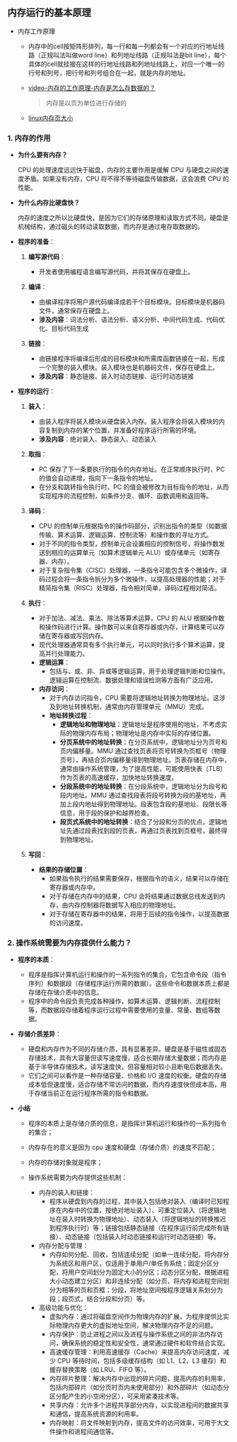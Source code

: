 ## 内存运行的基本原理


- 内存工作原理

  - 内存中的cell按矩阵形排列，每一行和每一列都会有一个对应的行地址线路（正规叫法叫做word line）和列地址线路（正规叫法是bit line），每个具体的cell就挂接在这样的行地址线路和列地址线路上，对应一个唯一的行号和列号，把行号和列号组合在一起，就是内存的地址。

  - [video-内存的工作原理-内存是怎么存数据的？](https://www.youtube.com/watch?v=aO_kBa9DzPQ)

    > 内存是以页为单位进行存储的

  - [linux内存页大小](https://blog.csdn.net/qq_35995514/article/details/113060907)


### 1. 内存的作用

- **为什么要有内存？**

  CPU 的处理速度远远快于磁盘，内存的主要作用是缓解 CPU 与硬盘之间的速度矛盾。如果没有内存，CPU 将不得不等待磁盘传输数据，这会浪费 CPU 的性能。

- **为什么内存比硬盘快？**

  内存的速度之所以比硬盘快，是因为它们的存储原理和读取方式不同。硬盘是机械结构，通过磁头的转动读取数据，而内存是通过电存取数据的。

- **程序的准备**：

  1. **编写源代码**：

     - 开发者使用编程语言编写源代码，并将其保存在硬盘上。

  2. **编译**：

     - 由编译程序将用户源代码编译成若干个目标模块。目标模块是机器码文件，通常保存在硬盘上。
     - **涉及内容**：词法分析、语法分析、语义分析、中间代码生成、代码优化、目标代码生成

  3. **链接**：

     - 由链接程序将编译后形成的目标模块和所需库函数链接在一起，形成一个完整的装入模块。装入模块也是机器码文件，保存在硬盘上。
     - **涉及内容**：静态链接、装入时动态链接、运行时动态链接

- **程序的运行**：

  1. **装入**：

     - 由装入程序将装入模块从硬盘装入内存。装入程序会将装入模块的内容复制到内存的某个位置，并准备好程序运行所需的环境。
     - **涉及内容**：绝对装入、静态装入、动态装入

  2. **取指**：

     - PC 保存了下一条要执行的指令的内存地址。在正常顺序执行时，PC 的值会自动递增，指向下一条指令的地址。
     - 在分支和跳转指令执行时，PC 的值会被修改为目标指令的地址，从而实现程序的流程控制，如条件分支、循环、函数调用和返回等。

  3. **译码**：

     - CPU 的控制单元根据指令的操作码部分，识别出指令的类型（如数据传输、算术运算、逻辑运算、控制流等）和操作数的寻址方式。
     - 对于不同的指令类型，控制单元会设置相应的控制信号，将操作数发送到相应的运算单元（如算术逻辑单元 ALU）或存储单元（如寄存器、内存）。
     - 对于复杂指令集（CISC）处理器，一条指令可能包含多个微操作，译码过程会将一条指令拆分为多个微操作，以提高处理器的性能；对于精简指令集（RISC）处理器，指令相对简单，译码过程相对简洁。

  4. **执行**：

     - 对于加法、减法、乘法、除法等算术运算，CPU 的 ALU 根据操作数和操作码进行计算。操作数可以来自寄存器或内存，计算结果可以存储在寄存器或写回内存。
     - 现代处理器通常具有多个执行单元，可以同时执行多个算术运算，提高并行处理能力。
     - **逻辑运算**：
       - 包括与、或、非、异或等逻辑运算，用于处理逻辑判断和位操作。逻辑运算在控制流、数据处理和错误检测等方面有广泛应用。
     - **内存访问**：
       - 对于内存访问指令，CPU 需要将逻辑地址转换为物理地址。这涉及到地址转换机制，通常由内存管理单元（MMU）完成。
       - **地址转换过程**：
         - **逻辑地址和物理地址**：逻辑地址是程序使用的地址，不考虑实际的物理内存布局；物理地址是内存中实际的存储位置。
         - **分页系统中的地址转换**：在分页系统中，逻辑地址分为页号和页内偏移量。MMU 通过查找页表将页号转换为页框号（物理页号），再结合页内偏移量得到物理地址。页表存储在内存中，通常由操作系统管理，为了提高性能，可能使用快表（TLB）作为页表的高速缓存，加快地址转换速度。
         - **分段系统中的地址转换**：在分段系统中，逻辑地址分为段号和段内地址。MMU 通过查找段表将段号转换为段的基地址，再加上段内地址得到物理地址。段表包含段的基地址、段限长等信息，用于段的保护和越界检查。
         - **段页式系统中的地址转换**：结合了分段和分页的优点，逻辑地址先通过段表找到段的页表，再通过页表找到页框号，最终得到物理地址。

  5. **写回**：

     - **结果的存储位置**：
       - 如果指令执行的结果需要保存，根据指令的语义，结果可以存储在寄存器或内存中。
       - 对于存储在内存中的结果，CPU 会将结果通过数据总线发送到内存，由内存控制器将数据写入相应的物理地址。
       - 对于存储在寄存器中的结果，将用于后续的指令操作，以提高数据的访问速度。

### 2. 操作系统需要为内存提供什么能力？

- **程序的本质**：

  - 程序是指挥计算机运行和操作的一系列指令的集合，它包含命令段（指令序列）和数据段（存储程序运行所需的数据）。这些命令和数据本质上都是存储在存储介质中的信息。
  - 程序中的命令段负责完成各种操作，如算术运算、逻辑判断、流程控制等，而数据段存储着程序运行过程中需要使用的变量、常量、数组等数据。

- **存储介质差异**：

  - 硬盘和内存作为不同的存储介质，具有显著差异。硬盘是基于磁性或固态存储技术，具有大容量但读写速度慢，适合长期存储大量数据；而内存是基于半导体存储技术，读写速度快，但容量相对较小且断电后数据丢失。
  - 它们之间可以看作是一种存储容量、价格和 I/O 速度的权衡。硬盘的存储成本低但速度慢，适合存储不常访问的数据，而内存速度快但成本高，用于存储当前正在运行程序所需的指令和数据。

- **小结**

  - 程序的本质上是存储介质的信息，是指挥计算机运行和操作的一系列指令的集合；
  - 内存存在的意义是因为 cpu 速度和硬盘（存储介质）的速度不匹配；
  - 内存的存储对象就是程序；

  - 操作系统需要为内存提供这些机制：
    - 内存的装入和链接：
      - 程序从硬盘到内存的过程，其中装入包括绝对装入（编译时已知程序在内存中的位置，按绝对地址装入）、可重定位装入（将逻辑地址在装入时转换为物理地址）、动态装入（将逻辑地址的转换推迟到程序执行时）等；链接包括静态链接（在程序运行前完成所有链接）、动态链接（包括装入时动态链接和运行时动态链接）等。
    - 内存分配与管理：
      - 内存如何分配、回收，包括连续分配（如单一连续分配，将内存分为系统区和用户区，仅适用于单用户/单任务系统；固定分区分配，将用户空间划分为固定大小的分区；动态分区分配，根据进程大小动态建立分区）和非连续分配（如分页，将内存和进程空间划分为相等的页和页框；分段，将地址空间按程序逻辑关系划分为段；段页式，结合分段和分页）等。
    - 高级功能与优化：
      - 虚拟内存：通过将磁盘空间作为物理内存的扩展，为程序提供比实际物理内存更大的虚拟地址空间，解决物理内存不足的问题。
      - 内存保护：防止进程之间以及进程与操作系统之间的非法内存访问，确保系统的稳定性和安全性，通常通过硬件和软件结合实现。
      - 高速缓存管理：利用高速缓存（Cache）来提高内存访问速度，减少 CPU 等待时间，包括多级缓存结构（如 L1、L2、L3 缓存）和缓存替换策略（如 LRU、FIFO 等）。
      - 内存碎片整理：解决内存中出现的碎片问题，提高内存的利用率，包括内部碎片（如分页时页内未使用部分）和外部碎片（如动态分区分配产生的小空闲分区），可采用紧凑技术等。
      - 共享内存：允许多个进程共享部分内存，以实现进程间的数据共享和通信，提高系统资源的利用率。
      - 内存映射：将文件映射到内存，提高文件的访问效率，可用于大文件操作和进程间通信等。
